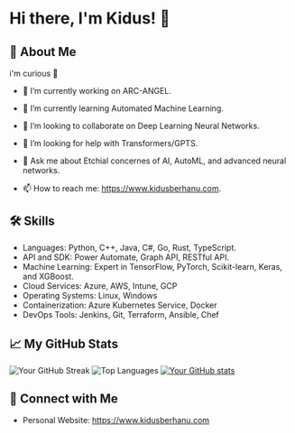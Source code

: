 


# Hi there, I'm Kidus! 👋

## 🚀 About Me
i'm curious 🌟

- 🔭 I’m currently working on ARC-ANGEL.
- 🌱 I’m currently learning Automated Machine Learning.
- 👯 I’m looking to collaborate on Deep Learning Neural Networks.
- 🤔 I’m looking for help with  Transformers/GPTS.
- 💬 Ask me about Etchial concernes of AI, AutoML, and advanced neural networks.

- 📫 How to reach me: https://www.kidusberhanu.com.
  


## 🛠 Skills
- Languages: Python, C++, Java, C#, Go, Rust, TypeScript.
- API and SDK: Power Automate, Graph API, RESTful API.
- Machine Learning: Expert in TensorFlow, PyTorch, Scikit-learn, Keras, and XGBoost.
- Cloud Services: Azure, AWS, Intune, GCP
- Operating Systems: Linux, Windows
- Containerization: Azure Kubernetes Service, Docker
- DevOps Tools: Jenkins, Git, Terraform, Ansible, Chef



## 📈 My GitHub Stats


![Your GitHub Streak](https://github-readme-streak-stats.herokuapp.com/?user=Kidus-berhanu)
![Top Languages](https://github-readme-stats.vercel.app/api/top-langs/?username=Kidus-berhanu&layout=compact)
[![Your GitHub stats](https://github-readme-stats.vercel.app/api?username=Kidus-berhanu&show_icons=true&theme=radical)](https://github.com/anuraghazra/github-readme-stats)







## 🤝 Connect with Me

- Personal Website: https://www.kidusberhanu.com


